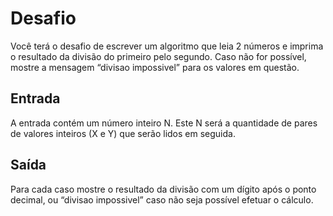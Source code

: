 # Desafio
Você terá o desafio de escrever um algoritmo que leia 2 números e imprima o resultado da divisão do primeiro pelo segundo. Caso não for possível, mostre a mensagem “divisao impossivel” para os valores em questão.

## Entrada
A entrada contém um número inteiro N. Este N será a quantidade de pares de valores inteiros (X e Y) que serão lidos em seguida.

## Saída
Para cada caso mostre o resultado da divisão com um dígito após o ponto decimal, ou “divisao impossivel” caso não seja possível efetuar o cálculo.
